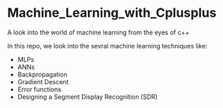 # Machine_Learning_with_Cplusplus
A look into the world of machine learning from the eyes of c++

In this repo, we look into the sevral machine learning techniques like:
- MLPs
- ANNs
- Backpropagation
- Gradient Descent
- Error functions
- Designing a Segment Display Recognition (SDR)
